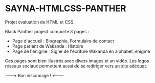 # SAYNA-HTMLCSS-PANTHER
Projet évaluation de HTML et CSS.

Black Panther project comporte 3 pages :
- Page d'accueil : Biographie, Formulaire de contact
- Page parlant de Wakanda : Histoire
- Page de l'enigme : Signe de l'écriture Wakanda en alphabet, enigme

Ces pages sont bien illustrés avec divers images et un vidéo.
Les logos réseaux sociaux permettent aussi de se rediriger vers un site adéquat.

---> Bon visionnage ! <---